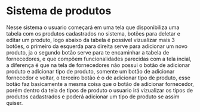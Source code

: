 # Sistema de produtos

Nesse sistema o usuario começará em uma tela que disponibiliza uma tabela com os produtos cadastrados no sistema, botões para deletar e editar um produto, logo abaixo da tabela é possivel vizualizar mais 3 botões, o primeiro da esquerda para direita serve para adicionar um novo produto, ja o segundo botão serve para te encaminhar a tabela de fornecedores, e que compõem funcionalidades parecidas com a tela incial, a diferença é que na tela de fornecedores não possui o botão de adicionar produto e adicionar tipo de produto, somente um botão de adicionar fornecedor e voltar, o terceiro botão é o de adicionar tipo de produto, esse botão faz basicamente a mesma coisa que o botão de adicionar fornecedor, porém dentro da tela de tipos de produto o usuario irá vizualizar os tipos de produtos cadastrados e poderá adicionar um tipo de produto se assim quiser.

